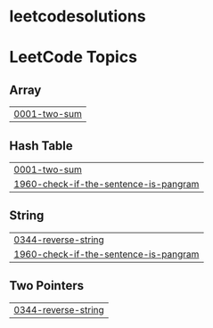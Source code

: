 # leetcodesolutions
<!---LeetCode Topics Start-->
# LeetCode Topics
## Array
|  |
| ------- |
| [0001-two-sum](https://github.com/gokul1krisnah/leetcodesolutions/tree/master/0001-two-sum) |
## Hash Table
|  |
| ------- |
| [0001-two-sum](https://github.com/gokul1krisnah/leetcodesolutions/tree/master/0001-two-sum) |
| [1960-check-if-the-sentence-is-pangram](https://github.com/gokul1krisnah/leetcodesolutions/tree/master/1960-check-if-the-sentence-is-pangram) |
## String
|  |
| ------- |
| [0344-reverse-string](https://github.com/gokul1krisnah/leetcodesolutions/tree/master/0344-reverse-string) |
| [1960-check-if-the-sentence-is-pangram](https://github.com/gokul1krisnah/leetcodesolutions/tree/master/1960-check-if-the-sentence-is-pangram) |
## Two Pointers
|  |
| ------- |
| [0344-reverse-string](https://github.com/gokul1krisnah/leetcodesolutions/tree/master/0344-reverse-string) |
<!---LeetCode Topics End-->